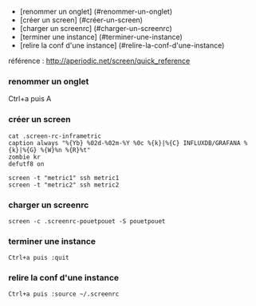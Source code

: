 
* [renommer un onglet] (#renommer-un-onglet)
* [créer un screen] (#créer-un-screen)
* [charger un screenrc] (#charger-un-screenrc)
* [terminer une instance] (#terminer-une-instance)
* [relire la conf d'une instance] (#relire-la-conf-d'une-instance)

référence : http://aperiodic.net/screen/quick_reference
### renommer un onglet

Ctrl+a puis A 

### créer un screen 

```
cat .screen-rc-inframetric 
caption always "%{Yb} %02d-%02m-%Y %0c %{k}|%{C} INFLUXDB/GRAFANA %{k}|%{G} %{W}%n %{R}%t"
zombie kr
defutf8 on

screen -t "metric1" ssh metric1
screen -t "metric2" ssh metric2
``` 
### charger un screenrc

``` 
screen -c .screenrc-pouetpouet -S pouetpouet
``` 

### terminer une instance 

`Ctrl+a puis :quit`

### relire la conf d'une instance 

`Ctrl+a puis :source ~/.screenrc`
